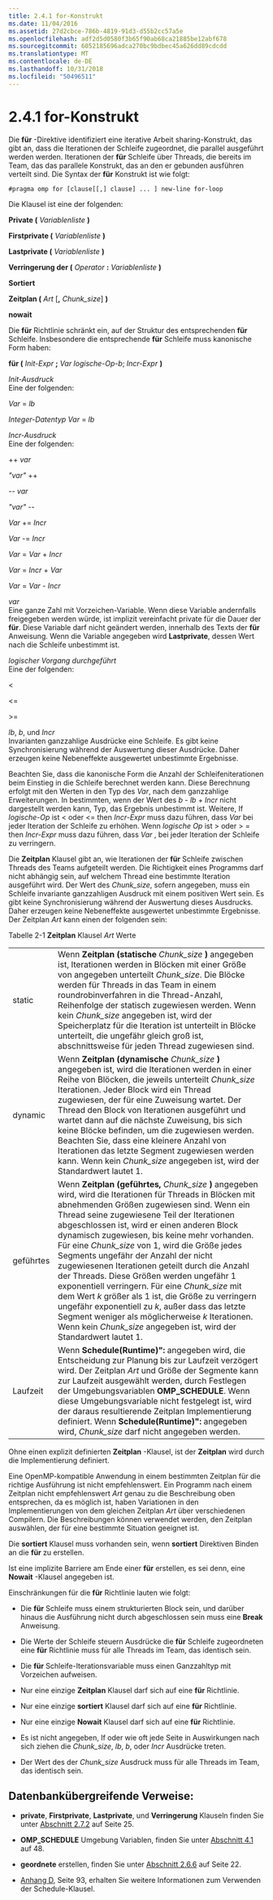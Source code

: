 ```yaml
---
title: 2.4.1 for-Konstrukt
ms.date: 11/04/2016
ms.assetid: 27d2cbce-786b-4819-91d3-d55b2cc57a5e
ms.openlocfilehash: adf2d5d0580f3b65f90ab68ca21885be12abf678
ms.sourcegitcommit: 6052185696adca270bc9bdbec45a626dd89cdcdd
ms.translationtype: MT
ms.contentlocale: de-DE
ms.lasthandoff: 10/31/2018
ms.locfileid: "50496511"
---
```

# <a name="241-for-construct"></a>2.4.1 for-Konstrukt

Die **für** -Direktive identifiziert eine iterative Arbeit sharing-Konstrukt, das gibt an, dass die Iterationen der Schleife zugeordnet, die parallel ausgeführt werden werden. Iterationen der **für** Schleife über Threads, die bereits im Team, das das parallele Konstrukt, das an den er gebunden ausführen verteilt sind. Die Syntax der **für** Konstrukt ist wie folgt:

```
#pragma omp for [clause[[,] clause] ... ] new-line for-loop
```

Die Klausel ist eine der folgenden:

**Private (** *Variablenliste* **)**

**Firstprivate (** *Variablenliste* **)**

**Lastprivate (** *Variablenliste* **)**

**Verringerung der (** *Operator* **:** *Variablenliste* **)**

**Sortiert**

**Zeitplan (** *Art* [**,** *Chunk_size*] **)**

**nowait**

Die **für** Richtlinie schränkt ein, auf der Struktur des entsprechenden **für** Schleife. Insbesondere die entsprechende **für** Schleife muss kanonische Form haben:

**für (** *Init-Expr* **;** *Var logische-Op-b*; *Incr-Expr* **)**

*Init-Ausdruck*<br/>
Eine der folgenden:

*Var* = *lb*

*Integer-Datentyp Var* = *lb*

*Incr-Ausdruck*<br/>
Eine der folgenden:

++ *var*

*"var"* ++

-- *var*

*"var"* --

*Var* += *Incr*

*Var* -= *Incr*

*Var* = *Var* + *Incr*

*Var* = *Incr* + *Var*

*Var* = *Var* - *Incr*

*var*<br/>
Eine ganze Zahl mit Vorzeichen-Variable. Wenn diese Variable andernfalls freigegeben werden würde, ist implizit vereinfacht private für die Dauer der **für**.   Diese Variable darf nicht geändert werden, innerhalb des Texts der **für** Anweisung. Wenn die Variable angegeben wird **Lastprivate**, dessen Wert nach die Schleife unbestimmt ist.

*logischer Vorgang durchgeführt*<br/>
Eine der folgenden:

<

\<=

>

\>=

*lb*, *b*, und *Incr*<br>
Invarianten ganzzahlige Ausdrücke eine Schleife. Es gibt keine Synchronisierung während der Auswertung dieser Ausdrücke. Daher erzeugen keine Nebeneffekte ausgewertet unbestimmte Ergebnisse.

Beachten Sie, dass die kanonische Form die Anzahl der Schleifeniterationen beim Einstieg in die Schleife berechnet werden kann. Diese Berechnung erfolgt mit den Werten in den Typ des *Var*, nach dem ganzzahlige Erweiterungen. In bestimmten, wenn der Wert des *b* - *lb* + *Incr* nicht dargestellt werden kann, Typ, das Ergebnis unbestimmt ist. Weitere, If *logische-Op* ist < oder \<= then *Incr-Expr* muss dazu führen, dass *Var* bei jeder Iteration der Schleife zu erhöhen.   Wenn *logische Op* ist > oder > = then *Incr-Expr* muss dazu führen, dass *Var* , bei jeder Iteration der Schleife zu verringern.

Die **Zeitplan** Klausel gibt an, wie Iterationen der **für** Schleife zwischen Threads des Teams aufgeteilt werden. Die Richtigkeit eines Programms darf nicht abhängig sein, auf welchem Thread eine bestimmte Iteration ausgeführt wird. Der Wert des *Chunk_size*, sofern angegeben, muss ein Schleife invariante ganzzahligen Ausdruck mit einem positiven Wert sein. Es gibt keine Synchronisierung während der Auswertung dieses Ausdrucks. Daher erzeugen keine Nebeneffekte ausgewertet unbestimmte Ergebnisse. Der Zeitplan *Art* kann einen der folgenden sein:

Tabelle 2-1 **Zeitplan** Klausel *Art* Werte

|||
|-|-|
|static|Wenn **Zeitplan (statische** *Chunk_size* **)** angegeben ist, Iterationen werden in Blöcken mit einer Größe von angegeben unterteilt *Chunk_size*. Die Blöcke werden für Threads in das Team in einem roundrobinverfahren in die Thread-Anzahl, Reihenfolge der statisch zugewiesen werden. Wenn kein *Chunk_size* angegeben ist, wird der Speicherplatz für die Iteration ist unterteilt in Blöcke unterteilt, die ungefähr gleich groß ist, abschnittsweise für jeden Thread zugewiesen sind.|
|dynamic|Wenn **Zeitplan (dynamische** *Chunk_size* **)** angegeben ist, wird die Iterationen werden in einer Reihe von Blöcken, die jeweils unterteilt *Chunk_size* Iterationen. Jeder Block wird ein Thread zugewiesen, der für eine Zuweisung wartet. Der Thread den Block von Iterationen ausgeführt und wartet dann auf die nächste Zuweisung, bis sich keine Blöcke befinden, um die zugewiesen werden. Beachten Sie, dass eine kleinere Anzahl von Iterationen das letzte Segment zugewiesen werden kann. Wenn kein *Chunk_size* angegeben ist, wird der Standardwert lautet 1.|
|geführtes|Wenn **Zeitplan (geführtes,** *Chunk_size* **)** angegeben wird, wird die Iterationen für Threads in Blöcken mit abnehmenden Größen zugewiesen sind. Wenn ein Thread seine zugewiesene Teil der Iterationen abgeschlossen ist, wird er einen anderen Block dynamisch zugewiesen, bis keine mehr vorhanden. Für eine *Chunk_size* von 1, wird die Größe jedes Segments ungefähr der Anzahl der nicht zugewiesenen Iterationen geteilt durch die Anzahl der Threads. Diese Größen werden ungefähr 1 exponentiell verringern. Für eine *Chunk_size* mit dem Wert *k* größer als 1 ist, die Größe zu verringern ungefähr exponentiell zu *k*, außer dass das letzte Segment weniger als möglicherweise  *k* Iterationen. Wenn kein *Chunk_size* angegeben ist, wird der Standardwert lautet 1.|
|Laufzeit|Wenn **Schedule(Runtime)":** angegeben wird, die Entscheidung zur Planung bis zur Laufzeit verzögert wird. Der Zeitplan *Art* und Größe der Segmente kann zur Laufzeit ausgewählt werden, durch Festlegen der Umgebungsvariablen **OMP_SCHEDULE**. Wenn diese Umgebungsvariable nicht festgelegt ist, wird der daraus resultierende Zeitplan Implementierung definiert. Wenn **Schedule(Runtime)":** angegeben wird, *Chunk_size* darf nicht angegeben werden.|

Ohne einen explizit definierten **Zeitplan** -Klausel, ist der **Zeitplan** wird durch die Implementierung definiert.

Eine OpenMP-kompatible Anwendung in einem bestimmten Zeitplan für die richtige Ausführung ist nicht empfehlenswert. Ein Programm nach einem Zeitplan nicht empfehlenswert *Art* genau zu die Beschreibung oben entsprechen, da es möglich ist, haben Variationen in den Implementierungen von dem gleichen Zeitplan *Art* über verschiedenen Compilern. Die Beschreibungen können verwendet werden, den Zeitplan auswählen, der für eine bestimmte Situation geeignet ist.

Die **sortiert** Klausel muss vorhanden sein, wenn **sortiert** Direktiven Binden an die **für** zu erstellen.

Ist eine implizite Barriere am Ende einer **für** erstellen, es sei denn, eine **Nowait** -Klausel angegeben ist.

Einschränkungen für die **für** Richtlinie lauten wie folgt:

- Die **für** Schleife muss einem strukturierten Block sein, und darüber hinaus die Ausführung nicht durch abgeschlossen sein muss eine **Break** Anweisung.

- Die Werte der Schleife steuern Ausdrücke die **für** Schleife zugeordneten eine **für** Richtlinie muss für alle Threads im Team, das identisch sein.

- Die **für** Schleife-Iterationsvariable muss einen Ganzzahltyp mit Vorzeichen aufweisen.

- Nur eine einzige **Zeitplan** Klausel darf sich auf eine **für** Richtlinie.

- Nur eine einzige **sortiert** Klausel darf sich auf eine **für** Richtlinie.

- Nur eine einzige **Nowait** Klausel darf sich auf eine **für** Richtlinie.

- Es ist nicht angegeben, If oder wie oft jede Seite in Auswirkungen nach sich ziehen die *Chunk_size*, *lb*, *b*, oder *Incr* Ausdrücke treten.

- Der Wert des der *Chunk_size* Ausdruck muss für alle Threads im Team, das identisch sein.

## <a name="cross-references"></a>Datenbankübergreifende Verweise:

- **private**, **Firstprivate**, **Lastprivate**, und **Verringerung** Klauseln finden Sie unter [Abschnitt 2.7.2](../../parallel/openmp/2-7-2-data-sharing-attribute-clauses.md) auf Seite 25.

- **OMP_SCHEDULE** Umgebung Variablen, finden Sie unter [Abschnitt 4.1](../../parallel/openmp/4-1-omp-schedule.md) auf 48.

- **geordnete** erstellen, finden Sie unter [Abschnitt 2.6.6](../../parallel/openmp/2-6-6-ordered-construct.md) auf Seite 22.

- [Anhang D](../../parallel/openmp/d-using-the-schedule-clause.md), Seite 93, erhalten Sie weitere Informationen zum Verwenden der Schedule-Klausel.